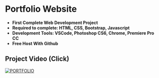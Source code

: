 # Portfolio Website

- **First Complete Web Development Project** 
- **Required to complete: HTML, CSS, Bootstrap, Javascript**
- **Development Tools: VSCode, Photoshop CS6, Chrome, Premiere Pro CC**
- **Free Host With Github**

## Project Video (Click)

[![PORTFOLIO](https://img.youtube.com/vi/eZkfbAWZGPc/0.jpg)](https://www.youtube.com/watch?v=eZkfbAWZGPc)

